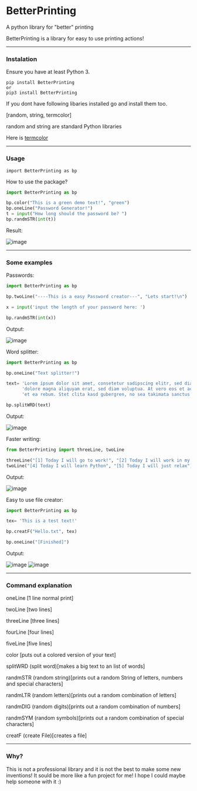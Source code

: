 # BetterPrinting
A python library for "better" printing 

BetterPrinting is a library for easy to use printing actions!

<hr>

### Instalation

Ensure you have at least Python 3.

 ```
 pip install BetterPrinting
 or
 pip3 install BetterPrinting
 ```

If you dont have following libaries installed go and install them too.

[random, string, termcolor]

random and string are standard Python libraries

Here is 
<a href="https://pypi.org/project/termcolor/">termcolor</a>

<hr>

### Usage

 ```
import BetterPrinting as bp
 ```
 
How to use the package?

 ```Python
 import BetterPrinting as bp

bp.color("This is a green demo text!", "green")
bp.oneLine("Password Generator!")
t = input("How long should the password be? ")
bp.randmSTR(int(t))
 
 ```
 
 Result:
 
 ![image](https://user-images.githubusercontent.com/83476809/121803160-80742280-cc40-11eb-8fe4-2596d912b238.png)

<hr>

 ### Some examples
 
 Passwords:
 
 ```Python
 import BetterPrinting as bp

bp.twoLine("----This is a easy Password creator---", "Lets start!\n")

x = input('input the length of your password here: ')

bp.randmSTR(int(x)) 
 ```

Output:

![image](https://user-images.githubusercontent.com/83476809/121803530-69363480-cc42-11eb-9252-696a14bfc9d4.png)

Word splitter:

```Python
import BetterPrinting as bp

bp.oneLine("Text splitter!")

text= 'Lorem ipsum dolor sit amet, consetetur sadipscing elitr, sed diam nonumy eirmod tempor invidunt ut labore et ' \
      'dolore magna aliquyam erat, sed diam voluptua. At vero eos et accusam et justo duo dolores ' \
      'et ea rebum. Stet clita kasd gubergren, no sea takimata sanctus est Lorem ipsum dolor sit amet.'

bp.splitWRD(text)
```

Output:

![image](https://user-images.githubusercontent.com/83476809/121819941-30bd4780-cc90-11eb-9fe9-55d67e04396b.png)

Faster writing:

```Python
from BetterPrinting import threeLine, twoLine

threeLine("[1] Today I will go to work!", "[2] Today I will work in my garden", "[3] Today i will go hiking!")
twoLine("[4] Today I will learn Python", "[5] Today I wíll just relax")
```

Output:

![image](https://user-images.githubusercontent.com/83476809/121803736-33458000-cc43-11eb-9246-de6eb2ea2892.png)

Easy to use file creator:

```Python
import BetterPrinting as bp

tex= 'This is a test text!'

bp.creatF("Hello.txt", tex)

bp.oneLine("[Finished]")
```

Output:

![image](https://user-images.githubusercontent.com/83476809/121820048-dec8f180-cc90-11eb-866d-4f6aa7d95a59.png)
![image](https://user-images.githubusercontent.com/83476809/121820057-e8eaf000-cc90-11eb-9b74-346be28073ef.png)

<hr>

### Command explanation

oneLine [1 line normal print]

twoLine [two lines]

threeLine [three lines]

fourLine [four lines]

fiveLine [five lines]

color [puts out a colored version of your text]

splitWRD (split word)[makes a big text to an list of words]

randmSTR (random string)[prints out a random String of letters, numbers and special characters]

randmLTR (random letters)[prints out a random combination of letters]

randmDIG (random digits)[prints out a random combination of numbers]

randmSYM (random symbols)[prints out a random combination of special characters]

creatF (create File)[creates a file]

<hr>

### Why?

This is not a professional library and it is not the best to make some new inventions!
It sould be more like a fun project for me!
I hope I could maybe help someone with it :)
